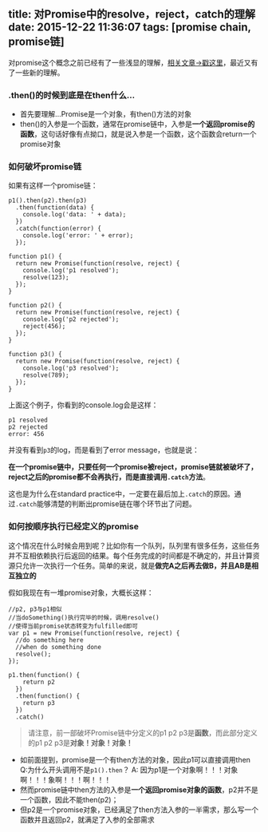 title: 对Promise中的resolve，reject，catch的理解
date: 2015-12-22 11:36:07
tags: [promise chain, promise链]
---
对promise这个概念之前已经有了一些浅显的理解，[相关文章->戳这里](http://sabrinaluo.com/tech/2015/12/01/promise/)，最近又有了一些新的理解。

### .then()的时候到底是在then什么…
* 首先要理解…Promise是一个对象，有then()方法的对象
* then()的入参是一个函数，通常在promise链中，入参是**一个返回promise的函数**，这句话好像有点拗口，就是说入参是一个函数，这个函数会return一个promise对象

### 如何破坏promise链
如果有这样一个promise链：
``` 
p1().then(p2).then(p3)
  .then(function(data) {
    console.log('data: ' + data);
  })
  .catch(function(error) {
    console.log('error: ' + error);
  });

function p1() {
  return new Promise(function(resolve, reject) {
    console.log('p1 resolved');
    resolve(123);
  });
}

function p2() {
  return new Promise(function(resolve, reject) {
    console.log('p2 rejected');
    reject(456);
  });
}

function p3() {
  return new Promise(function(resolve, reject) {
    console.log('p3 resolved');
    resolve(789);
  });
}
``` 
上面这个例子，你看到的console.log会是这样：
``` 
p1 resolved
p2 rejected
error: 456
``` 
并没有看到`p3`的log，而是看到了error message，也就是说：

**在一个promise链中，只要任何一个promise被reject，promise链就被破坏了，reject之后的promise都不会再执行，而是直接调用`.catch`方法**。

这也是为什么在standard practice中，一定要在最后加上`.catch`的原因。通过`.catch`能够清楚的判断出promise链在哪个环节出了问题。

### 如何按顺序执行已经定义的promise
这个情况在什么时候会用到呢？比如你有一个队列，队列里有很多任务，这些任务并不互相依赖执行后返回的结果。每个任务完成的时间都是不确定的，并且计算资源只允许一次执行一个任务。简单的来说，就是**做完A之后再去做B，并且AB是相互独立的**

假如我现在有一堆promise对象，大概长这样：
``` 
//p2, p3与p1相似
//当doSomething()执行完毕的时候，调用resolve()
//使得当前promise状态转变为fulfilled即可
var p1 = new Promise(function(resolve, reject) {
  //do something here
  //when do something done
  resolve();
});

p1.then(function() {
    return p2
  })
  .then(function() {
    return p3
  })
  .catch()
``` 
> 请注意，前一部破坏Promise链中分定义的p1 p2 p3是**函数**，而此部分定义的p1 p2 p3是**对象！对象！对象！**

* 如前面提到，promise是一个有then方法的对象，因此p1可以直接调用then
Q:为什么开头调用不是`p1().then`？
A: 因为p1是一个对象啊！！！对象啊！！！象啊！！！啊！！！
* 然而promise链中then方法的入参是**一个返回promise对象的函数**，p2并不是一个函数，因此不能then(p2)；
* 但p2是一个promise对象，已经满足了then方法入参的一半需求，那么写一个函数并且返回p2，就满足了入参的全部需求
